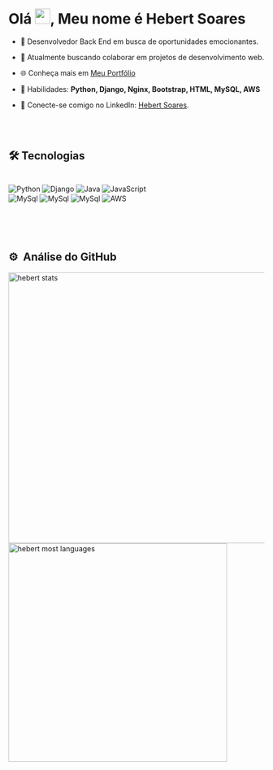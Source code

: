 
<h1 align="left">Olá <img src="https://raw.githubusercontent.com/kaueMarques/kaueMarques/master/hi.gif" height="30px">, Meu nome é Hebert Soares</h1>

- 🚀 Desenvolvedor Back End em busca de oportunidades emocionantes.

- 🔗 Atualmente buscando colaborar em projetos de desenvolvimento web.

- 🌐 Conheça mais em [Meu Portfólio](https://hebertsoares.vercel.app)

- 🎯 Habilidades: **Python, Django, Nginx, Bootstrap, HTML, MySQL, AWS**

- 👥 Conecte-se comigo no LinkedIn: [Hebert Soares](https://www.linkedin.com/in/hebert-soares-859084243/).




<br><br>

## 🛠&nbsp;Tecnologias

<div style="display: inline_block"><br/>
    <img align="center" alt="Python" src="https://img.shields.io/badge/python-3670A0?style=for-the-badge&logo=python&logoColor=ffdd54"/>
    <img align="center" alt="Django" src="https://img.shields.io/badge/django-%23092E20.svg?style=for-the-badge&logo=django&logoColor=white"/>
    <img align="center" alt="Java" src="https://img.shields.io/badge/Java-ED8B00?style=for-the-badge&logo=openjdk&logoColor=white"/>
    <img align="center" alt="JavaScript" src="https://img.shields.io/badge/JavaScript-F7DF1E?style=for-the-badge&logo=javascript&logoColor=black"/>
  <br>
    <img align="center" alt="MySql" src="https://img.shields.io/badge/MySQL-00000F?style=for-the-badge&logo=mysql&logoColor=white"/>
    <img align="center" alt="MySql" src="https://img.shields.io/badge/PostgreSQL-316192?style=for-the-badge&logo=postgresql&logoColor=white"/>
    <img align="center" alt="MySql" src="https://img.shields.io/badge/nginx-%23009639.svg?style=for-the-badge&logo=nginx&logoColor=white"/>
    <img align="center" alt="AWS" src="https://img.shields.io/badge/AWS-%23FF9900.svg?style=for-the-badge&logo=amazon-aws&logoColor=white"/>
    
    
   
</div><br>


<br><br>

## ⚙️ &nbsp;Análise do GitHub

<p align="left">
<img width="533em" src="https://github-readme-stats.vercel.app/api?username=HebertFSoares&show_icons=true&theme=vision-friendly-dark" alt="hebert stats"/>
<img width="430em" src="https://github-readme-stats.vercel.app/api/top-langs/?username=HebertFSoares&layout=compact&theme=vision-friendly-dark" alt="hebert most languages"/>
</p>

<br><br>


<!--

<img width="490em" src="https://github-readme-twitter-gazf.vercel.app/api?id=maykbrito&layout=wide&show_reply=off&show_retweet=off" />


**maykbrito/maykbrito** is a ✨ _special_ ✨ repository because its `README.md` (this file) appears on your GitHub profile.

Here are some ideas to get you started:

- 🔭 I’m currently working on ...
- 🌱 I’m currently learning ...
- 👯 I’m looking to collaborate on ...
- 🤔 I’m looking for help with ...
- 💬 Ask me about ...
- 📫 How to reach me: ...
- 😄 Pronouns: ...
- ⚡ Fun fact: ...
-->
